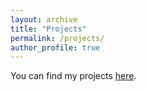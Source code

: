 ```yaml
---
layout: archive
title: "Projects"
permalink: /projects/
author_profile: true
---
```


You can find my projects [here](http://ixa.si.ehu.es/node/8514/88).
